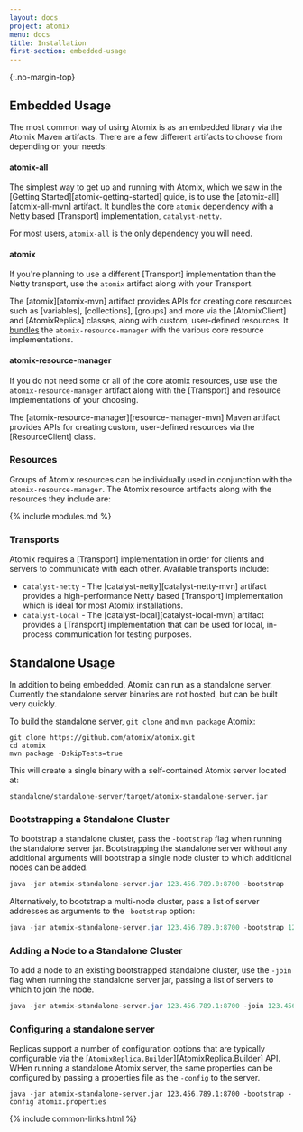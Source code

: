 ```yaml
---
layout: docs
project: atomix
menu: docs
title: Installation
first-section: embedded-usage
---
```


{:.no-margin-top}
## Embedded Usage

The most common way of using Atomix is as an embedded library via the Atomix Maven artifacts. There are a few different artifacts to choose from depending on your needs:

#### atomix-all

The simplest way to get up and running with Atomix, which we saw in the [Getting Started][atomix-getting-started] guide, is to use the [atomix-all][atomix-all-mvn] artifact. It [bundles](https://github.com/atomix/atomix/blob/master/all/pom.xml#L29-L38) the core `atomix` dependency with a Netty based [Transport] implementation, `catalyst-netty`.

For most users, `atomix-all` is the only dependency you will need.

#### atomix

If you're planning to use a different [Transport] implementation than the Netty transport, use the `atomix` artifact along with your Transport.

The [atomix][atomix-mvn] artifact provides APIs for creating core resources such as [variables], [collections], [groups] and more via the [AtomixClient] and [AtomixReplica] classes, along with custom, user-defined resources. It [bundles](https://github.com/atomix/atomix/blob/master/core/pom.xml#L20-L49) the `atomix-resource-manager` with the various core resource implementations.

#### atomix-resource-manager

If you do not need some or all of the core atomix resources, use use the `atomix-resource-manager` artifact along with the [Transport] and resource implementations of your choosing.

The [atomix-resource-manager][resource-manager-mvn] Maven artifact provides APIs for creating custom, user-defined resources via the [ResourceClient] class.

### Resources

Groups of Atomix resources can be individually used in conjunction with the `atomix-resource-manager`. The Atomix resource artifacts along with the resources they include are:

{% include modules.md %}

### Transports

Atomix requires a [Transport] implementation in order for clients and servers to communicate with each other. Available transports include:

* `catalyst-netty` - The [catalyst-netty][catalyst-netty-mvn] artifact provides a high-performance Netty based [Transport] implementation which is ideal for most Atomix installations.
* `catalyst-local` - The [catalyst-local][catalyst-local-mvn] artifact provides a [Transport] implementation that can be used for local, in-process communication for testing purposes.

## Standalone Usage

In addition to being embedded, Atomix can run as a standalone server. Currently the standalone server binaries are not hosted, but can be built very quickly.

To build the standalone server, `git clone` and `mvn package` Atomix:

```
git clone https://github.com/atomix/atomix.git
cd atomix
mvn package -DskipTests=true
```

This will create a single binary with a self-contained Atomix server located at:

```
standalone/standalone-server/target/atomix-standalone-server.jar
```

### Bootstrapping a Standalone Cluster

To bootstrap a standalone cluster, pass the `-bootstrap` flag when running the standalone server jar. Bootstrapping the standalone server without any additional arguments will bootstrap a single node cluster to which additional nodes can be added.

```java
java -jar atomix-standalone-server.jar 123.456.789.0:8700 -bootstrap
```

Alternatively, to bootstrap a multi-node cluster, pass a list of server addresses as arguments to the `-bootstrap` option:

```java
java -jar atomix-standalone-server.jar 123.456.789.0:8700 -bootstrap 123.456.789.0:8700 123.456.789.1:8700 123.456.789.2:8700
```

### Adding a Node to a Standalone Cluster

To add a node to an existing bootstrapped standalone cluster, use the `-join` flag when running the standalone server jar, passing a list of servers to which to join the node.

```java
java -jar atomix-standalone-server.jar 123.456.789.1:8700 -join 123.456.789.0:8700
```

### Configuring a standalone server

Replicas support a number of configuration options that are typically configurable via the [`AtomixReplica.Builder`][AtomixReplica.Builder] API. WHen running a standalone Atomix server, the same properties can be configured by passing a properties file as the `-config` to the server.

```
java -jar atomix-standalone-server.jar 123.456.789.1:8700 -bootstrap -config atomix.properties
```

{% include common-links.html %}